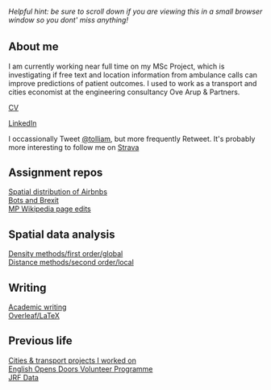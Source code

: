 ###### Helpful hint: be sure to scroll down if you are viewing this in a small browser window so you dont' miss anything!

## About me

I am currently working near full time on my MSc Project, which is investigating if free text and location information from ambulance calls can improve predictions of patient outcomes. I used to work as a transport and cities economist at the engineering consultancy Ove Arup & Partners.

[CV](https://github.com/tolliam/tolliam.github.io/blob/master/Liam%20Tollinton%2020190518x.pdf)

[LinkedIn](https://www.linkedin.com/in/liam-tollinton-17aaa932/)

I occassionally Tweet [@tolliam](https://twitter.com/tolliam), but more frequently Retweet.
It's probably more interesting to follow me on [Strava](https://www.strava.com/athletes/1072098)

## Assignment repos

[Spatial distribution of Airbnbs](https://github.com/Tolltott/Edinburgh-Airbnb)  
[Bots and Brexit](https://github.com/Tolltott/Bots-brexit)  
[MP Wikipedia page edits](https://github.com/Tolltott/MP-wiki-edits)

## Spatial data analysis

[Density methods/first order/global](density.md)  
[Distance methods/second order/local](distance.md)

## Writing

[Academic writing](academic-writing.md)  
[Overleaf/LaTeX](overleaf.md)  

## Previous life 
[Cities & transport projects I worked on](arup_projects.md)  
[English Opens Doors Volunteer Programme](http://centrodevoluntarios.cl/)  
[JRF Data](https://www.jrf.org.uk/data)
